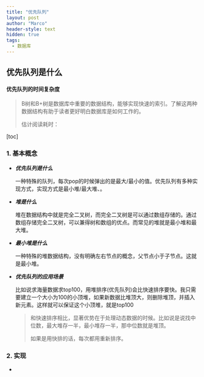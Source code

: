 ```yaml
---
title: "优先队列"
layout: post
author: "Marco"
header-style: text
hidden: true
tags:
  - 数据库
---
```


## 优先队列是什么

#### 优先队列的时间复杂度 

> B树和B+树是数据库中重要的数据结构，能够实现快速的索引。了解这两种数据结构有助于读者更好明白数据库是如何工作的。
>
> 估计阅读耗时：

[toc]

### 1. 基本概念

- ***优先队列是什么***

  ​	一种特殊的队列，每次pop的时候弹出的是最大/最小的值。优先队列有多种实现方式，实现方式是最小堆/最大堆、。

- ***堆是什么***

  ​	堆在数据结构中就是完全二叉树，而完全二叉树是可以通过数组存储的。通过数组存储完全二叉树，可以兼得树和数组的优点。而常见的堆就是最小堆和最大堆。

- ***最小堆是什么***

  ​	一种特殊的堆数据结构，没有明确左右节点的概念，父节点小于子节点。这就是最小堆。

- ***优先队列的应用场景***

  ​	比如说求海量数据求top100，用堆排序(优先队列)会比快速排序要快。我只需要建立一个大小为100的小顶堆，如果新数据比堆顶大，则删除堆顶，并插入新元素。这样就可以保证这个小顶堆，就是top100

  > 和快速排序相比，显著优势在于处理动态数据的时候。比如说是说找中位数，最大堆存一半，最小堆存一半，那中位数就是堆顶。
  >
  > 如果是用快排的话，每次都用重新排序。

### 2. 实现

- 